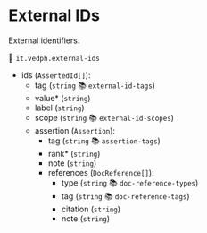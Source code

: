 # External IDs

External identifiers.

🔑 `it.vedph.external-ids`

- ids (`AssertedId[]`):
  - tag (`string` 📚 `external-id-tags`)
  - value\* (`string`)
  - label (`string`)
  - scope (`string` 📚 `external-id-scopes`)
  - assertion (`Assertion`):
    - tag (`string` 📚 `assertion-tags`)
    - rank\* (`string`)
    - note (`string`)
    - references (`DocReference[]`):
      - type (`string` 📚 `doc-reference-types`)
      - tag (`string` 📚 `doc-reference-tags`)
      - citation (`string`)
      - note (`string`)
